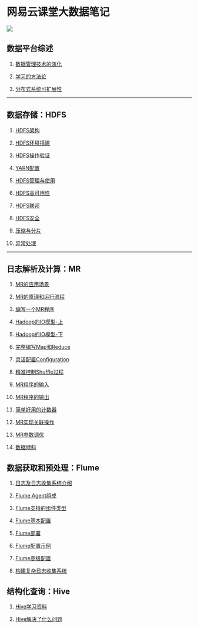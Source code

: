 # 网易云课堂大数据笔记

![](https://img.shields.io/badge/language-java-orange.svg)

## 数据平台综述

1. [数据管理技术的演化](https://github.com/jiaoqiyuan/163-bigdate-note/blob/master/%E6%95%B0%E6%8D%AE%E5%B9%B3%E5%8F%B0%E7%BB%BC%E8%BF%B0/%E6%95%B0%E6%8D%AE%E7%AE%A1%E7%90%86%E6%8A%80%E6%9C%AF%E7%9A%84%E6%BC%94%E5%8C%96.md)

2. [学习的方法论](https://github.com/jiaoqiyuan/163-bigdate-note/blob/master/%E6%95%B0%E6%8D%AE%E5%B9%B3%E5%8F%B0%E7%BB%BC%E8%BF%B0/%E5%AD%A6%E4%B9%A0%E7%9A%84%E6%96%B9%E6%B3%95%E8%AE%BA.md)

3. [分布式系统可扩展性](https://github.com/jiaoqiyuan/163-bigdate-note/blob/master/%E6%95%B0%E6%8D%AE%E5%B9%B3%E5%8F%B0%E7%BB%BC%E8%BF%B0/%E5%88%86%E5%B8%83%E5%BC%8F%E7%B3%BB%E7%BB%9F%E5%8F%AF%E6%89%A9%E5%B1%95%E6%80%A7.md)

----

## 数据存储：HDFS

1. [HDFS架构][10]

2. [HDFS环境搭建][1]

3. [HDFS操作验证][2]

4. [YARN配置][3]

5. [HDFS管理与使用][4]

6. [HDFS高可用性][5]

7. [HDFS联邦][6]

8. [HDFS安全][7]

9. [压缩与分片][8]

10. [异常处理][9]

----

## 日志解析及计算：MR

1. [MR的应用场景][11]

2. [MR的原理和运行流程][12]

3. [编写一个MR程序][13]

4. [Hadoop的IO模型-上][14]

5. [Hadoop的IO模型-下][15]

6. [完整编写Map和Reduce][16]

7. [灵活配置Configuration][17]

8. [精准控制Shuffle过程][18]

9. [MR程序的输入][19]

10. [MR程序的输出][20]

11. [简单好用的计数器][21]

12. [MR实现关联操作][22]

13. [MR参数调优][23]

14. [数据倾斜][24]


## 数据获取和预处理：Flume

1. [日志及日志收集系统介绍][25]

2. [Flume Agent组成][26]

3. [Flume支持的组件类型][27]

4. [Flume基本配置][28]

5. [Flume部署][29]

6. [Flume配置示例][30]

7. [Flume高级配置][31]

8. [构建复杂日志收集系统][32]

## 结构化查询：Hive

1. [Hive学习资料]()

2. [Hive解决了什么问题]()


[1]: https://github.com/jiaoqiyuan/163-bigdate-note/blob/master/%E6%95%B0%E6%8D%AE%E5%AD%98%E5%82%A8%EF%BC%9AHDFS/HDFS%E7%8E%AF%E5%A2%83%E6%90%AD%E5%BB%BA.md
[2]: https://github.com/jiaoqiyuan/163-bigdate-note/blob/master/%E6%95%B0%E6%8D%AE%E5%AD%98%E5%82%A8%EF%BC%9AHDFS/HDFS%E6%93%8D%E4%BD%9C%E9%AA%8C%E8%AF%81.md
[3]: https://github.com/jiaoqiyuan/163-bigdate-note/blob/master/%E6%95%B0%E6%8D%AE%E5%AD%98%E5%82%A8%EF%BC%9AHDFS/YARN%E9%85%8D%E7%BD%AE.md
[4]: https://github.com/jiaoqiyuan/163-bigdate-note/blob/master/%E6%95%B0%E6%8D%AE%E5%AD%98%E5%82%A8%EF%BC%9AHDFS/HDFS%E7%AE%A1%E7%90%86%E5%92%8C%E4%BD%BF%E7%94%A8.md
[5]: https://github.com/jiaoqiyuan/163-bigdate-note/blob/master/%E6%95%B0%E6%8D%AE%E5%AD%98%E5%82%A8%EF%BC%9AHDFS/HDFS%E9%AB%98%E5%8F%AF%E7%94%A8%E6%80%A7.md
[6]: https://github.com/jiaoqiyuan/163-bigdate-note/blob/master/%E6%95%B0%E6%8D%AE%E5%AD%98%E5%82%A8%EF%BC%9AHDFS/HDFS%E8%81%94%E9%82%A6.md
[7]: https://github.com/jiaoqiyuan/163-bigdate-note/blob/master/%E6%95%B0%E6%8D%AE%E5%AD%98%E5%82%A8%EF%BC%9AHDFS/HDFS%E5%AE%89%E5%85%A8.md
[8]: https://github.com/jiaoqiyuan/163-bigdate-note/blob/master/%E6%95%B0%E6%8D%AE%E5%AD%98%E5%82%A8%EF%BC%9AHDFS/%E5%8E%8B%E7%BC%A9%E4%B8%8E%E5%88%86%E7%89%87.md
[9]: https://github.com/jiaoqiyuan/163-bigdate-note/blob/master/%E6%95%B0%E6%8D%AE%E5%AD%98%E5%82%A8%EF%BC%9AHDFS/%E5%BC%82%E5%B8%B8%E5%A4%84%E7%90%86.md
[10]: https://github.com/jiaoqiyuan/163-bigdate-note/blob/master/%E6%95%B0%E6%8D%AE%E5%AD%98%E5%82%A8%EF%BC%9AHDFS/HDFS%E6%9E%B6%E6%9E%84.md
[11]: https://github.com/jiaoqiyuan/163-bigdate-note/blob/master/%E6%97%A5%E5%BF%97%E8%A7%A3%E6%9E%90%E5%8F%8A%E8%AE%A1%E7%AE%97%EF%BC%9AMR/MR%E7%9A%84%E5%BA%94%E7%94%A8%E5%9C%BA%E6%99%AF.md
[12]: https://github.com/jiaoqiyuan/163-bigdate-note/blob/master/%E6%97%A5%E5%BF%97%E8%A7%A3%E6%9E%90%E5%8F%8A%E8%AE%A1%E7%AE%97%EF%BC%9AMR/MR%E7%9A%84%E5%8E%9F%E7%90%86%E5%92%8C%E8%BF%90%E8%A1%8C%E6%B5%81%E7%A8%8B.md
[13]: https://github.com/jiaoqiyuan/163-bigdate-note/blob/master/%E6%97%A5%E5%BF%97%E8%A7%A3%E6%9E%90%E5%8F%8A%E8%AE%A1%E7%AE%97%EF%BC%9AMR/%E7%BC%96%E5%86%99%E4%B8%80%E4%B8%AAMR%E7%A8%8B%E5%BA%8F/%E7%BC%96%E5%86%99%E4%B8%80%E4%B8%AAMR%E7%A8%8B%E5%BA%8F.md
[14]: https://github.com/jiaoqiyuan/163-bigdate-note/blob/master/%E6%97%A5%E5%BF%97%E8%A7%A3%E6%9E%90%E5%8F%8A%E8%AE%A1%E7%AE%97%EF%BC%9AMR/Hadoop%E7%9A%84IO%E6%A8%A1%E5%9E%8B-%E4%B8%8A/Hadoop%E7%9A%84IO%E6%A8%A1-%E4%B8%8A.md
[15]: https://github.com/jiaoqiyuan/163-bigdate-note/blob/master/%E6%97%A5%E5%BF%97%E8%A7%A3%E6%9E%90%E5%8F%8A%E8%AE%A1%E7%AE%97%EF%BC%9AMR/Hadoop%E7%9A%84IO%E6%A8%A1%E5%9E%8B-%E4%B8%8B/Hadoop%E7%9A%84IO%E6%A8%A1%E5%9E%8B-%E4%B8%8B.md
[16]: https://github.com/jiaoqiyuan/163-bigdate-note/blob/master/%E6%97%A5%E5%BF%97%E8%A7%A3%E6%9E%90%E5%8F%8A%E8%AE%A1%E7%AE%97%EF%BC%9AMR/%E5%AE%8C%E6%95%B4%E7%BC%96%E5%86%99Map%E5%92%8CReduce/%E5%AE%8C%E6%95%B4%E7%BC%96%E5%86%99Map%E5%92%8CReduce.md
[17]: https://github.com/jiaoqiyuan/163-bigdate-note/blob/master/%E6%97%A5%E5%BF%97%E8%A7%A3%E6%9E%90%E5%8F%8A%E8%AE%A1%E7%AE%97%EF%BC%9AMR/%E7%81%B5%E6%B4%BB%E5%BA%94%E7%94%A8Configuration/%E7%81%B5%E6%B4%BB%E5%BA%94%E7%94%A8Configuration.md
[18]: https://github.com/jiaoqiyuan/163-bigdate-note/blob/master/%E6%97%A5%E5%BF%97%E8%A7%A3%E6%9E%90%E5%8F%8A%E8%AE%A1%E7%AE%97%EF%BC%9AMR/%E7%B2%BE%E7%A1%AE%E6%8E%A7%E5%88%B6Shuffle%E8%BF%87%E7%A8%8B/%E7%B2%BE%E7%A1%AE%E6%8E%A7%E5%88%B6Shuffle%E8%BF%87%E7%A8%8B.md
[19]: https://github.com/jiaoqiyuan/163-bigdate-note/blob/master/%E6%97%A5%E5%BF%97%E8%A7%A3%E6%9E%90%E5%8F%8A%E8%AE%A1%E7%AE%97%EF%BC%9AMR/MR%E7%A8%8B%E5%BA%8F%E7%9A%84%E8%BE%93%E5%85%A5/MR%E7%A8%8B%E5%BA%8F%E7%9A%84%E8%BE%93%E5%85%A5.md
[20]: https://github.com/jiaoqiyuan/163-bigdate-note/blob/master/%E6%97%A5%E5%BF%97%E8%A7%A3%E6%9E%90%E5%8F%8A%E8%AE%A1%E7%AE%97%EF%BC%9AMR/MR%E7%A8%8B%E5%BA%8F%E7%9A%84%E8%BE%93%E5%87%BA/MR%E7%A8%8B%E5%BA%8F%E7%9A%84%E8%BE%93%E5%87%BA.md
[21]: https://github.com/jiaoqiyuan/163-bigdate-note/blob/master/%E6%97%A5%E5%BF%97%E8%A7%A3%E6%9E%90%E5%8F%8A%E8%AE%A1%E7%AE%97%EF%BC%9AMR/%E7%AE%80%E5%8D%95%E5%A5%BD%E7%94%A8%E7%9A%84%E8%AE%A1%E6%95%B0%E5%99%A8/%E7%AE%80%E5%8D%95%E5%A5%BD%E7%94%A8%E7%9A%84%E8%AE%A1%E6%95%B0%E5%99%A8.md
[22]: https://github.com/jiaoqiyuan/163-bigdate-note/blob/master/%E6%97%A5%E5%BF%97%E8%A7%A3%E6%9E%90%E5%8F%8A%E8%AE%A1%E7%AE%97%EF%BC%9AMR/MR%E5%AE%9E%E7%8E%B0%E5%85%B3%E8%81%94%E6%93%8D%E4%BD%9C.md
[23]: https://github.com/jiaoqiyuan/163-bigdate-note/blob/master/%E6%97%A5%E5%BF%97%E8%A7%A3%E6%9E%90%E5%8F%8A%E8%AE%A1%E7%AE%97%EF%BC%9AMR/MR%E5%8F%82%E6%95%B0%E8%B0%83%E4%BC%98.md
[24]: https://github.com/jiaoqiyuan/163-bigdate-note/blob/master/%E6%97%A5%E5%BF%97%E8%A7%A3%E6%9E%90%E5%8F%8A%E8%AE%A1%E7%AE%97%EF%BC%9AMR/%E6%95%B0%E6%8D%AE%E5%80%BE%E6%96%9C.md
[25]: https://github.com/jiaoqiyuan/163-bigdate-note/blob/master/%E6%95%B0%E6%8D%AE%E8%8E%B7%E5%8F%96%E5%92%8C%E9%A2%84%E5%A4%84%E7%90%86%EF%BC%9AFlume/%E6%97%A5%E5%BF%97%E5%8F%8A%E6%97%A5%E5%BF%97%E6%94%B6%E9%9B%86%E7%B3%BB%E7%BB%9F.md
[26]: https://github.com/jiaoqiyuan/163-bigdate-note/blob/master/%E6%95%B0%E6%8D%AE%E8%8E%B7%E5%8F%96%E5%92%8C%E9%A2%84%E5%A4%84%E7%90%86%EF%BC%9AFlume/Flume%20Agent%E7%9A%84%E7%BB%84%E6%88%90.md
[27]: https://github.com/jiaoqiyuan/163-bigdate-note/blob/master/%E6%95%B0%E6%8D%AE%E8%8E%B7%E5%8F%96%E5%92%8C%E9%A2%84%E5%A4%84%E7%90%86%EF%BC%9AFlume/Flume%E6%94%AF%E6%8C%81%E7%9A%84%E7%BB%84%E5%BB%BA%E7%B1%BB%E5%9E%8B.md
[28]: https://github.com/jiaoqiyuan/163-bigdate-note/blob/master/%E6%95%B0%E6%8D%AE%E8%8E%B7%E5%8F%96%E5%92%8C%E9%A2%84%E5%A4%84%E7%90%86%EF%BC%9AFlume/Flume%E7%9A%84%E5%9F%BA%E6%9C%AC%E9%85%8D%E7%BD%AE.md
[29]: https://github.com/jiaoqiyuan/163-bigdate-note/blob/master/%E6%95%B0%E6%8D%AE%E8%8E%B7%E5%8F%96%E5%92%8C%E9%A2%84%E5%A4%84%E7%90%86%EF%BC%9AFlume/Flume%E5%AE%89%E8%A3%85%E5%92%8C%E9%83%A8%E7%BD%B2.md
[30]: https://github.com/jiaoqiyuan/163-bigdate-note/blob/master/%E6%95%B0%E6%8D%AE%E8%8E%B7%E5%8F%96%E5%92%8C%E9%A2%84%E5%A4%84%E7%90%86%EF%BC%9AFlume/Flume%E9%85%8D%E7%BD%AE%E7%A4%BA%E4%BE%8B.md 
[31]: https://github.com/jiaoqiyuan/163-bigdate-note/blob/master/%E6%95%B0%E6%8D%AE%E8%8E%B7%E5%8F%96%E5%92%8C%E9%A2%84%E5%A4%84%E7%90%86%EF%BC%9AFlume/Flume%E9%AB%98%E7%BA%A7%E9%85%8D%E7%BD%AE.md
[32]: https://github.com/jiaoqiyuan/163-bigdate-note/blob/master/%E6%95%B0%E6%8D%AE%E8%8E%B7%E5%8F%96%E5%92%8C%E9%A2%84%E5%A4%84%E7%90%86%EF%BC%9AFlume/%E6%9E%84%E5%BB%BA%E5%A4%8D%E6%9D%82%E6%97%A5%E5%BF%97%E6%94%B6%E9%9B%86%E7%B3%BB%E7%BB%9F.md